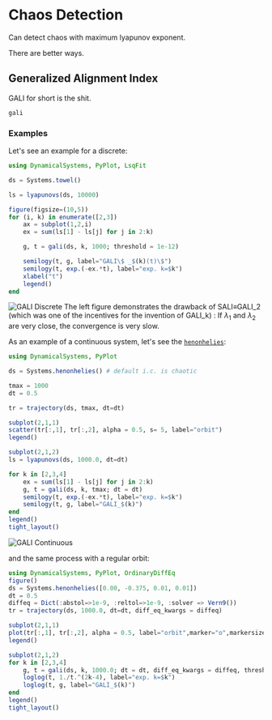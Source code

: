 # Chaos Detection
Can detect chaos with maximum lyapunov exponent.

There are better ways.

## Generalized Alignment Index
GALI for short is the shit.
```@docs
gali
```
### Examples
Let's see an example for a discrete:
```julia
using DynamicalSystems, PyPlot, LsqFit

ds = Systems.towel()

ls = lyapunovs(ds, 10000)

figure(figsize=(10,5))
for (i, k) in enumerate([2,3])
    ax = subplot(1,2,i)
    ex = sum(ls[1] - ls[j] for j in 2:k)

    g, t = gali(ds, k, 1000; threshold = 1e-12)

    semilogy(t, g, label="GALI\$ _$(k)(t)\$")
    semilogy(t, exp.(-ex.*t), label="exp. k=$k")
    xlabel("t")
    legend()
end
```
![GALI Discrete](https://i.imgur.com/Kl8bFIR.png)
The left figure demonstrates the drawback of SALI≡GALI_2 (which was one of the incentives for the invention of GALI_k) : If $\lambda_1$ and $\lambda_2$ are very close, the convergence is very slow.

As an example of a continuous system, let's see the [`henonhelies`](@ref):
```julia
using DynamicalSystems, PyPlot

ds = Systems.henonhelies() # default i.c. is chaotic

tmax = 1000
dt = 0.5

tr = trajectory(ds, tmax, dt=dt)

subplot(2,1,1)
scatter(tr[:,1], tr[:,2], alpha = 0.5, s= 5, label="orbit")
legend()

subplot(2,1,2)
ls = lyapunovs(ds, 1000.0, dt=dt)

for k in [2,3,4]
    ex = sum(ls[1] - ls[j] for j in 2:k)
    g, t = gali(ds, k, tmax; dt = dt)
    semilogy(t, exp.(-ex.*t), label="exp. k=$k")
    semilogy(t, g, label="GALI_$(k)")
end
legend()
tight_layout()
```
![GALI Continuous](https://i.imgur.com/MML6i7M.png)

and the same process with a regular orbit:
```julia
using DynamicalSystems, PyPlot, OrdinaryDiffEq
figure()
ds = Systems.henonhelies([0.00, -0.375, 0.01, 0.01])
dt = 0.5
diffeq = Dict(:abstol=>1e-9, :reltol=>1e-9, :solver => Vern9())
tr = trajectory(ds, 1000.0, dt=dt, diff_eq_kwargs = diffeq)

subplot(2,1,1)
plot(tr[:,1], tr[:,2], alpha = 0.5, label="orbit",marker="o",markersize=5, linewidth=0)
legend()

subplot(2,1,2)
for k in [2,3,4]
    g, t = gali(ds, k, 1000.0; dt = dt, diff_eq_kwargs = diffeq, threshold=1e-15)
    loglog(t, 1./t.^(2k-4), label="exp. k=$k")
    loglog(t, g, label="GALI_$(k)")
end
legend()
tight_layout()
```
